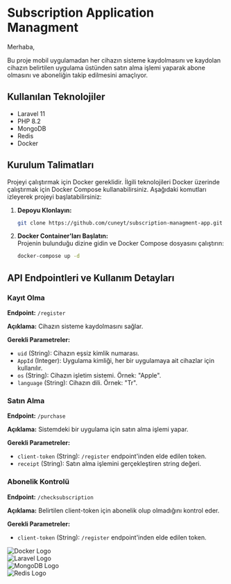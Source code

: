 # Subscription Application Managment

Merhaba,

Bu proje mobil uygulamadan her cihazın sisteme kaydolmasını ve kaydolan cihazın belirtilen uygulama üstünden satın alma işlemi yaparak abone olmasını ve aboneliğin takip edilmesini amaçlıyor.

## Kullanılan Teknolojiler

- Laravel 11
- PHP 8.2
- MongoDB
- Redis
- Docker

## Kurulum Talimatları

Projeyi çalıştırmak için Docker gereklidir. İlgili teknolojileri Docker üzerinde çalıştırmak için Docker Compose kullanabilirsiniz. Aşağıdaki komutları izleyerek projeyi başlatabilirsiniz:

1. **Depoyu Klonlayın:**
    ```bash
    git clone https://github.com/cuneyt/subscription-managment-app.git
    ```
2. **Docker Container'ları Başlatın:**  
   Projenin bulunduğu dizine gidin ve Docker Compose dosyasını çalıştırın:
    ```bash
    docker-compose up -d
    ```

## API Endpointleri ve Kullanım Detayları

### Kayıt Olma

**Endpoint:** `/register`

**Açıklama:** Cihazın sisteme kaydolmasını sağlar.

**Gerekli Parametreler:**

- `uid` (String): Cihazın eşsiz kimlik numarası.
- `AppId` (Integer): Uygulama kimliği, her bir uygulamaya ait cihazlar için kullanılır.
- `os` (String): Cihazın işletim sistemi. Örnek: "Apple".
- `language` (String): Cihazın dili. Örnek: "Tr".

### Satın Alma

**Endpoint:** `/purchase`

**Açıklama:** Sistemdeki bir uygulama için satın alma işlemi yapar.

**Gerekli Parametreler:**

- `client-token` (String): `/register` endpoint'inden elde edilen token.
- `receipt` (String): Satın alma işlemini gerçekleştiren string değeri.

### Abonelik Kontrolü

**Endpoint:** `/checksubscription`

**Açıklama:** Belirtilen client-token için abonelik olup olmadığını kontrol eder.

**Gerekli Parametreler:**

- `client-token` (String): `/register` endpoint'inden elde edilen token.


![Docker Logo](https://www.docker.com/wp-content/uploads/2023/08/logo-guide-logos-1.svg)  
![Laravel Logo](https://picperf.io/https://laravelnews.s3.amazonaws.com/images/laravel-featured.png)  
![MongoDB Logo](https://webassets.mongodb.com/_com_assets/cms/mongodb-logo-rgb-j6w271g1xn.jpg)  
![Redis Logo](https://redis.io/wp-content/uploads/2024/04/Logotype.svg)
